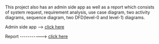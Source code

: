 This project also has an admin side app as well as a report which consists of system request, requirement analysis, use case diagram, two activity diagrams, sequence diagram, two DFD(level-0 and level-1) diagrams.

Admin side app --> [click here](https://github.com/chistia007/Health-Care-Center-Admin-Only)

Report -----------> [click here](https://drive.google.com/file/d/1c-Ib265O2qqCj8bKVTJPL7Zkw8dOYopj/view?usp=sharing)
